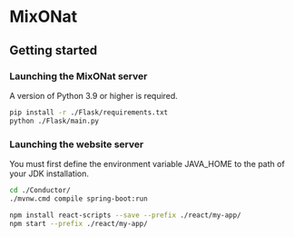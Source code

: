 # MixONat

## Getting started

### Launching the MixONat server

A version of Python 3.9 or higher is required.

```bash
pip install -r ./Flask/requirements.txt
python ./Flask/main.py
```

### Launching the website server

You must first define the environment variable JAVA_HOME to the path of your JDK installation.

```bash
cd ./Conductor/
./mvnw.cmd compile spring-boot:run
```

```bash
npm install react-scripts --save --prefix ./react/my-app/
npm start --prefix ./react/my-app/
```